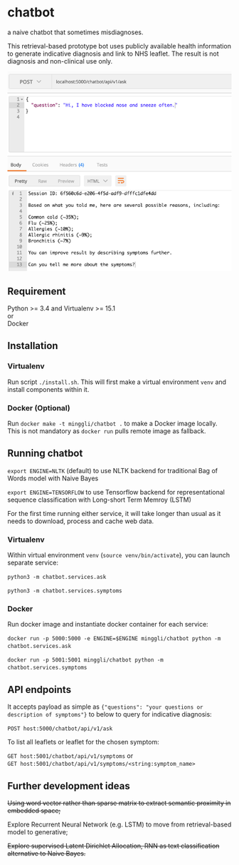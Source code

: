 # chatbot
a naive chatbot that sometimes misdiagnoses.

This retrieval-based prototype bot uses publicly available health information to generate indicative diagnosis and link to NHS leaflet. The result is not diagnosis and non-clinical use only.

![alt text](screenshots/example_cold.png "example common cold")

## Requirement
Python >= 3.4 and Virtualenv >= 15.1  
or  
Docker

## Installation
### Virtualenv
Run script `./install.sh`. This will first make a virtual environment `venv` and install components within it.
### Docker (Optional)
Run `docker make -t minggli/chatbot .` to make a Docker image locally. This is not mandatory as `docker run` pulls remote image as fallback.

## Running chatbot

`export ENGINE=NLTK` (default) to use NLTK backend for traditional Bag of Words model with Naive Bayes  

`export ENGINE=TENSORFLOW` to use Tensorflow backend for representational sequence classification with Long-short Term Memroy (LSTM)

For the first time running either service, it will take longer than usual as it needs to download, process and cache web data.  

### Virtualenv
Within virtual environment `venv` (`source venv/bin/activate`), you can launch separate service:  

`python3 -m chatbot.services.ask`  

`python3 -m chatbot.services.symptoms`
### Docker
Run docker image and instantiate docker container for each service:  

`docker run -p 5000:5000 -e ENGINE=$ENGINE minggli/chatbot python -m chatbot.services.ask`  

`docker run -p 5001:5001 minggli/chatbot python -m chatbot.services.symptoms`  

## API endpoints
It accepts payload as simple as `{"questions": "your questions or description of symptoms"}` to below to query for indicative diagnosis:  

`POST host:5000/chatbot/api/v1/ask`  

To list all leaflets or leaflet for the chosen symptom:  

`GET host:5001/chatbot/api/v1/symptoms` or  
`GET host:5001/chatbot/api/v1/symptoms/<string:symptom_name>`

## Further development ideas
~~Using word vector rather than sparse matrix to extract semantic proximity in embedded space;~~

Explore Recurrent Neural Network (e.g. LSTM) to move from retrieval-based model to generative;

~~Explore supervised Latent Dirichlet Allocation, RNN as text classification alternative to Naive Bayes.~~
